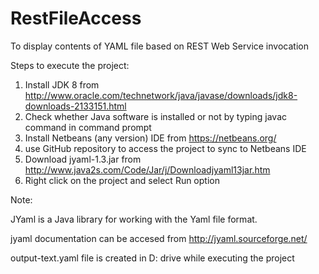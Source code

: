 RestFileAccess
==============

To display contents of YAML file based on REST Web Service invocation

Steps to execute the project:

1) Install JDK 8 from http://www.oracle.com/technetwork/java/javase/downloads/jdk8-downloads-2133151.html
2) Check whether Java software is installed or not by typing javac command in command prompt
3) Install Netbeans (any version) IDE from https://netbeans.org/	
4) use GitHub repository to access the project to sync to Netbeans IDE
5) Download jyaml-1.3.jar from http://www.java2s.com/Code/Jar/j/Downloadjyaml13jar.htm
5) Right click on the project and select Run option

Note: 

JYaml is a Java library for working with the Yaml file format.

jyaml documentation can be accesed from http://jyaml.sourceforge.net/

output-text.yaml file is created in D: drive while executing the project
